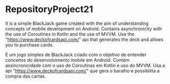 # RepositoryProject21
It is a simple BlackJack game created with the aim of understanding concepts of mobile development on Android.
Contains asynchronicity with the use of Coroutines in Kotlin and the use of MVVM.
Use the "https://www.deckofcardsapi.com/" api that generates the deck and allows you to purchase cards.

É um jogo simples de BlackJack criado com o objetivo de entender conceitos do desenvolvimento mobile em Android.
Contém assincronicidade com o uso de Coroutinas em Kotlin e uso do MVVM.
Usa a api "https://www.deckofcardsapi.com/" que gera o baralho e possibilita a compra das cartas.
